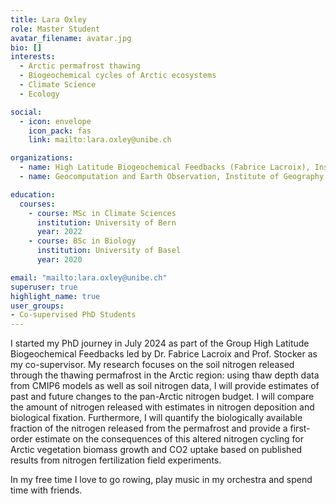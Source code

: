 ```yaml
---
title: Lara Oxley
role: Master Student
avatar_filename: avatar.jpg
bio: []
interests:
  - Arctic permafrost thawing
  - Biogeochemical cycles of Arctic ecosystems
  - Climate Science
  - Ecology

social:
  - icon: envelope
    icon_pack: fas
    link: mailto:lara.oxley@unibe.ch

organizations:
  - name: High Latitude Biogeochemical Feedbacks (Fabrice Lacroix), Institute of Geography, University of Bern
  - name: Geocomputation and Earth Observation, Institute of Geography, University of Bern

education:
  courses:
    - course: MSc in Climate Sciences
      institution: University of Bern
      year: 2022
    - course: BSc in Biology
      institution: University of Basel
      year: 2020

email: "mailto:lara.oxley@unibe.ch"
superuser: true
highlight_name: true
user_groups:
- Co-supervised PhD Students
---
```


I started my PhD journey in July 2024 as part of the Group High Latitude Biogeochemical Feedbacks led by Dr. Fabrice Lacroix and Prof. Stocker as my co-supervisor. My research focuses on the soil nitrogen released through the thawing permafrost in the Arctic region: using thaw depth data from CMIP6 models as well as soil nitrogen data, I will provide estimates of past and future changes to the pan-Arctic nitrogen budget. I will compare the amount of nitrogen released with estimates in nitrogen deposition and biological fixation. Furthermore, I will quantify the biologically available fraction of the nitrogen released from the permafrost and provide a first-order estimate on the consequences of this altered nitrogen cycling for Arctic vegetation biomass growth and CO2 uptake based on published results from nitrogen fertilization field experiments.

In my free time I love to go rowing, play music in my orchestra and spend time with friends.
